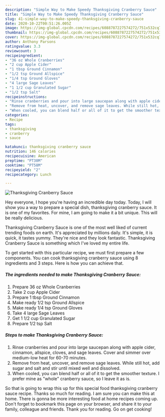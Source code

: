 ```yaml
---
description: "Simple Way to Make Speedy Thanksgiving Cranberry Sauce"
title: "Simple Way to Make Speedy Thanksgiving Cranberry Sauce"
slug: 41-simple-way-to-make-speedy-thanksgiving-cranberry-sauce
date: 2020-10-22T00:51:26.005Z
image: https://img-global.cpcdn.com/recipes/6088787227574272/751x532cq70/thanksgiving-cranberry-sauce-recipe-main-photo.jpg
thumbnail: https://img-global.cpcdn.com/recipes/6088787227574272/751x532cq70/thanksgiving-cranberry-sauce-recipe-main-photo.jpg
cover: https://img-global.cpcdn.com/recipes/6088787227574272/751x532cq70/thanksgiving-cranberry-sauce-recipe-main-photo.jpg
author: Anthony Parsons
ratingvalue: 3.3
reviewcount: 3
recipeingredient:
- "36 oz Whole Cranberries"
- "2 cup Apple Cider"
- "1 tbsp Ground Cinnamon"
- "1/2 tsp Ground Allspice"
- "1/4 tsp Ground Gloves"
- "4 large Sage Leaves"
- "1 1/2 cup Granulated Sugar"
- "1/2 tsp Salt"
recipeinstructions:
- "Rinse cranberries and pour into large saucepan along with apple cider, cinnamon, allspice, cloves, and sage leaves. Cover and simmer over medium-low heat for 60-70 minutes."
- "Remove from heat, uncover, and remove sage leaves. While still hot, add sugar and salt and stir until mixed well and dissolved."
- "When cooled, you can blend half or all of it to get the smoother texture. I prefer mine as &#34;whole&#34; cranberry sauce, so I leave it as is."
categories:
- Recipe
tags:
- thanksgiving
- cranberry
- sauce

katakunci: thanksgiving cranberry sauce 
nutrition: 146 calories
recipecuisine: American
preptime: "PT30M"
cooktime: "PT58M"
recipeyield: "2"
recipecategory: Lunch

---
```



![Thanksgiving Cranberry Sauce](https://img-global.cpcdn.com/recipes/6088787227574272/751x532cq70/thanksgiving-cranberry-sauce-recipe-main-photo.jpg)

Hey everyone, I hope you're having an incredible day today. Today, I will show you a way to prepare a special dish, thanksgiving cranberry sauce. It is one of my favorites. For mine, I am going to make it a bit unique. This will be really delicious.

Thanksgiving Cranberry Sauce is one of the most well liked of current trending foods on earth. It's appreciated by millions daily. It's simple, it is quick, it tastes yummy. They're nice and they look fantastic. Thanksgiving Cranberry Sauce is something which I've loved my entire life.




To get started with this particular recipe, we must first prepare a few components. You can cook thanksgiving cranberry sauce using 8 ingredients and 3 steps. Here is how you can achieve that.

<!--inarticleads1-->

##### The ingredients needed to make Thanksgiving Cranberry Sauce:

1. Prepare 36 oz Whole Cranberries
1. Take 2 cup Apple Cider
1. Prepare 1 tbsp Ground Cinnamon
1. Make ready 1/2 tsp Ground Allspice
1. Make ready 1/4 tsp Ground Gloves
1. Take 4 large Sage Leaves
1. Get 1 1/2 cup Granulated Sugar
1. Prepare 1/2 tsp Salt




<!--inarticleads2-->

##### Steps to make Thanksgiving Cranberry Sauce:

1. Rinse cranberries and pour into large saucepan along with apple cider, cinnamon, allspice, cloves, and sage leaves. Cover and simmer over medium-low heat for 60-70 minutes.
1. Remove from heat, uncover, and remove sage leaves. While still hot, add sugar and salt and stir until mixed well and dissolved.
1. When cooled, you can blend half or all of it to get the smoother texture. I prefer mine as &#34;whole&#34; cranberry sauce, so I leave it as is.




So that is going to wrap this up for this special food thanksgiving cranberry sauce recipe. Thanks so much for reading. I am sure you can make this at home. There is gonna be more interesting food at home recipes coming up. Don't forget to bookmark this page on your browser, and share it to your family, colleague and friends. Thank you for reading. Go on get cooking!
